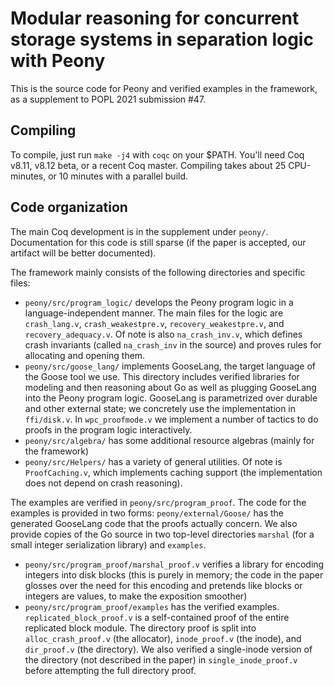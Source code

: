 # Modular reasoning for concurrent storage systems in separation logic with Peony

This is the source code for Peony and verified examples in the framework, as a
supplement to POPL 2021 submission #47.

## Compiling

To compile, just run `make -j4` with `coqc` on your $PATH. You'll need Coq
v8.11, v8.12 beta, or a recent Coq master. Compiling takes about 25 CPU-minutes,
or 10 minutes with a parallel build.

## Code organization

The main Coq development is in the supplement under `peony/`. Documentation for
this code is still sparse (if the paper is accepted, our artifact will be better
documented).

The framework mainly consists of the following directories and specific files:

- `peony/src/program_logic/` develops the Peony program logic in a
  language-independent manner. The main files for the logic are `crash_lang.v`,
  `crash_weakestpre.v`, `recovery_weakestpre.v`, and `recovery_adequacy.v`. Of
  note is also `na_crash_inv.v`, which defines crash invariants (called
  `na_crash_inv` in the source) and proves rules for allocating and opening
  them.
- `peony/src/goose_lang/` implements GooseLang, the target language of the Goose
  tool we use. This directory includes verified libraries for modeling and then
  reasoning about Go as well as plugging GooseLang into the Peony program logic.
  GooseLang is parametrized over durable and other external state; we concretely
  use the implementation in `ffi/disk.v`. In `wpc_proofmode.v` we implement a
  number of tactics to do proofs in the program logic interactively.
- `peony/src/algebra/` has some additional resource algebras (mainly for the
  framework)
- `peony/src/Helpers/` has a variety of general utilities. Of note is
  `ProofCaching.v`, which implements caching support (the implementation does
  not depend on crash reasoning).

The examples are verified in `peony/src/program_proof`. The code for the
examples is provided in two forms: `peony/external/Goose/` has the generated
GooseLang code that the proofs actually concern. We also provide copies of the
Go source in two top-level directories `marshal` (for a small integer
serialization library) and `examples`.

- `peony/src/program_proof/marshal_proof.v` verifies a library for encoding
  integers into disk blocks (this is purely in memory; the code in the paper
  glosses over the need for this encoding and pretends like blocks or integers
  are values, to make the exposition smoother)
- `peony/src/program_proof/examples` has the verified examples.
  `replicated_block_proof.v` is a self-contained proof of the entire replicated
  block module. The directory proof is split into `alloc_crash_proof.v` (the
  allocator), `inode_proof.v` (the inode), and `dir_proof.v` (the directory). We
  also verified a single-inode version of the directory (not described in the
  paper) in `single_inode_proof.v` before attempting the full directory proof.
